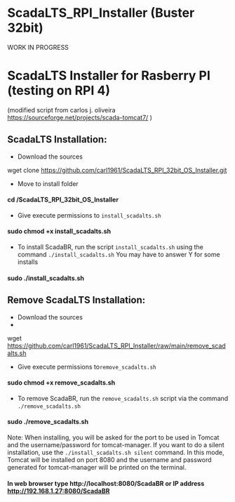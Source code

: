 # ScadaLTS_RPI_Installer (Buster 32bit)
WORK IN PROGRESS


# ScadaLTS Installer for Rasberry PI (testing on RPI 4)
(modified script from carlos j. oliveira https://sourceforge.net/projects/scada-tomcat7/ )



## ScadaLTS Installation:
- Download the sources 
 
wget clone https://github.com/carl1961/ScadaLTS_RPI_32bit_OS_Installer.git

- Move to install folder

#### cd /ScadaLTS_RPI_32bit_OS_Installer

- Give execute permissions to `install_scadalts.sh`
 
#### sudo chmod +x install_scadalts.sh

- To install ScadaBR, run the script `install_scadalts.sh` using the command `./install_scadalts.sh`
You may have to answer Y for some installs
#### sudo ./install_scadalts.sh

## Remove ScadaLTS Installation:
- Download the sources 
- 
wget https://github.com/carl1961/ScadaLTS_RPI_Installer/raw/main/remove_scadalts.sh

- Give execute permissions to`remove_scadalts.sh` 
 
#### sudo chmod +x remove_scadalts.sh

- To remove ScadaBR, run the `remove_scadalts.sh` script via the command `./remove_scadalts.sh`

#### sudo ./remove_scadalts.sh

Note: When installing, you will be asked for the port to be used in Tomcat and the username/password for tomcat-manager. If you want to do a silent installation, use the `./install_scadalts.sh silent` command. In this mode, Tomcat will be installed on port 8080 and the username and password generated for tomcat-manager will be printed on the terminal.


#### In web browser type   http://localhost:8080/ScadaBR  or IP address http://192.168.1.27:8080/ScadaBR
